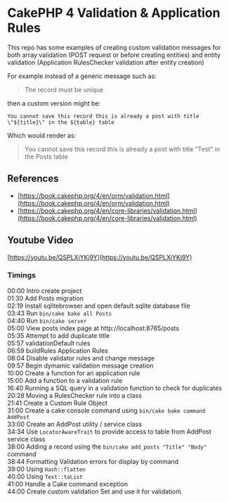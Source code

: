# CakePHP 4 Validation & Application Rules

This repo has some examples of creating custom validation messages for both array validation (POST request or before creating entities) and entity validation (Application RulesChecker validation after entity creation)

For example instead of a generic message such as:

> The record must be unique

then a custom version might be:
```
You cannot save this record this is already a post with title \"${title}\" in the ${table} table
```
Which would render as:
> You cannot save this record this is already a post with title "Test" in the Posts table

## References
* [https://book.cakephp.org/4/en/orm/validation.html](https://book.cakephp.org/4/en/orm/validation.html)
* [https://book.cakephp.org/4/en/core-libraries/validation.html](https://book.cakephp.org/4/en/core-libraries/validation.html)


## Youtube Video
[https://youtu.be/QSPLXiYKj9Y](https://youtu.be/QSPLXiYKj9Y)

### Timings
00:00 Intro create project\
01:30 Add Posts migration\
02:19 Install sqlitebrowser and open default.sqlite database file\
03:43 Run `bin/cake bake all Posts`\
04:40 Run `bin/cake server`\
05:00 View posts index page at http://localhost:8765/posts\
05:35 Attempt to add duplicate title\
05:57 validationDefault rules\
06:59 buildRules Application Rules\
08:04 Disable validator rules and change message\
09:57 Begin dymamic validation message creation\
10:00 Create a function for an application rule\
15:00 Add a function to a validation rule\
16:40 Running a SQL query in a validation function to check for duplicates\
20:28 Moving a RulesChecker rule into a class\
21:41 Create a Custom Rule Object\
31:00 Create a cake console command using `bin/cake bake command AddPost`\
33:00 Create an AddPost utility / service class\
34:34 Use `LocatorAwareTrait` to provide access to table from AddPost service class\
38:00 Adding a record using the `bin/cake add_posts "Title" "Body"` command\
38:44 Formatting Validation errors for display by command\
39:00 Using `Hash::flatten`\
40:00 Using `Text::toList`\
41:00 Handle a Cake command exception\
44:00 Create custom validation Set and use it for validation\